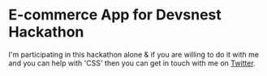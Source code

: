 # E-commerce App for Devsnest Hackathon

I'm participating in this hackathon alone & if you are willing to do it with me and you can help with 'CSS' then you can get in touch with me on [Twitter](https://twitter.com/priyanshu769).